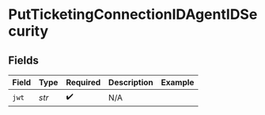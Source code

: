 # PutTicketingConnectionIDAgentIDSecurity


## Fields

| Field              | Type               | Required           | Description        | Example            |
| ------------------ | ------------------ | ------------------ | ------------------ | ------------------ |
| `jwt`              | *str*              | :heavy_check_mark: | N/A                |                    |